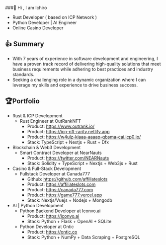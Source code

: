 <!--
<div align="center">
<img src="https://w4ulz-kiaaa-aaaap-qbsma-cai.icp0.io/logo2.svg" align="center" style="width: 80%" />
</div>  
-->
###👋 Hi , I am Ichiro  
- Rust Developer ( based on ICP Network )
- Python Developer | AI Engineer
- Online Casino Developer

👍 Summary
-------------------------------------
- With 7 years of experience in software development and engineering, I have a proven track record of delivering high-quality solutions that meet business requirements while adhering to best practices and industry standards.
- Seeking a challenging role in a dynamic organization where I can leverage my skills and experience to drive business success.

🏆Portfolio
-------------------------------------
- Rust & ICP Development
    - Rust Engineer at OutRankNFT
      - Product: https://www.outrank.io/ 
      - Product: https://icp-nft-rarity.netlify.app 
      - Product: https://w4ulz-kiaaa-aaaap-qbsma-cai.icp0.io/          
      - Stack: TypeScript + Nextjs + Rust + Dfx
- Blockchain & Web3 Development
    - Smart Contract Developer at NearNauts
      - Product: https://twitter.com/NEARNauts
      - Stack: Solidity + TypeScript + Nextjs + Web3js + Rust
- Casino & Full-Stack Development
   - Fullstack Developer at Canada777
      - Github: https://github.com/affiliateslots
      - Product: https://affiliateslots.com
      - Product: https://canada777.com
      - Product: https://game777.vercel.app
      - Stack: Nextjs/Vuejs + Nodejs + Mongodb
- AI | Python Development
   - Python Backend Developer at Iconvo.ai
      - Product: https://iconvo.ai
      - Stack: Python + Flask + OpenAI + SQLite
   - Python Developer at Ontic
      - Product: https://ontic.co
      - Stack: Python + NumPy + Data Scraping + PostgreSQL
